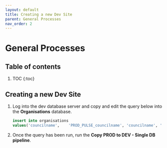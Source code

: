 ```yaml
---
layout: default
title: Creating a new Dev Site
parent: General Processes
nav_order: 2
---
```


# General Processes

## Table of contents

1. TOC
{:toc}

## Creating a new Dev Site

1. Log into the dev database server and copy and edit the query below into the **Organisations** database.
    ```sql
    insert into organisations  
    values('councilname',    'PROD_PULSE_councilname', 'councilname', 'C:\FileStore\councilname\', 'C:\FileStore\councilname\', 'pulsesoftware.com')
    ```
2. Once the query has been run, run the **Copy PROD to DEV - Single DB pipeline**. 